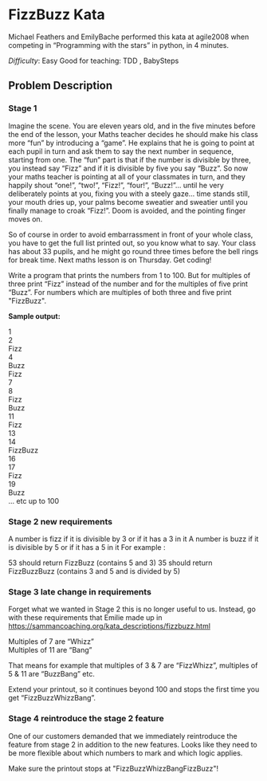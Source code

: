 # FizzBuzz Kata
Michael Feathers and EmilyBache performed this kata at agile2008 when competing in “Programming with the stars” in python, in 4 minutes.

*Difficulty*: Easy Good for teaching: TDD , BabySteps

## Problem Description

### Stage 1
Imagine the scene. You are eleven years old, and in the five minutes before the end of the lesson, your Maths teacher decides he should make his class more “fun” by introducing a “game”. He explains that he is going to point at each pupil in turn and ask them to say the next number in sequence, starting from one. The “fun” part is that if the number is divisible by three, you instead say “Fizz” and if it is divisible by five you say “Buzz”. So now your maths teacher is pointing at all of your classmates in turn, and they happily shout “one!”, “two!”, “Fizz!”, “four!”, “Buzz!”… until he very deliberately points at you, fixing you with a steely gaze… time stands still, your mouth dries up, your palms become sweatier and sweatier until you finally manage to croak “Fizz!”. Doom is avoided, and the pointing finger moves on.

So of course in order to avoid embarrassment in front of your whole class, you have to get the full list printed out, so you know what to say. Your class has about 33 pupils, and he might go round three times before the bell rings for break time. Next maths lesson is on Thursday. Get coding!

Write a program that prints the numbers from 1 to 100. But for multiples of three print “Fizz” instead of the number and for the multiples of five print “Buzz”. For numbers which are multiples of both three and five print "FizzBuzz".

**Sample output:**

1  
2  
Fizz  
4  
Buzz  
Fizz  
7  
8  
Fizz  
Buzz  
11  
Fizz  
13  
14  
FizzBuzz  
16  
17  
Fizz  
19  
Buzz   
... etc up to 100  

### Stage 2 new requirements
A number is fizz if it is divisible by 3 or if it has a 3 in it
A number is buzz if it is divisible by 5 or if it has a 5 in it
For example :

53 should return FizzBuzz (contains 5 and 3)
35 should return FizzBuzzBuzz (contains 3 and 5 and is divided by 5)


### Stage 3 late change in requirements
Forget what we wanted in Stage 2 this is no longer useful to us.
Instead, go with these requirements that Emilie made up in https://sammancoaching.org/kata_descriptions/fizzbuzz.html

Multiples of 7 are “Whizz”  
Multiples of 11 are “Bang”  

That means for example that multiples of 3 & 7 are “FizzWhizz”, multiples of 5 & 11 are “BuzzBang” etc.

Extend your printout, so it continues beyond 100 and stops the first time you get “FizzBuzzWhizzBang”.

### Stage 4 reintroduce the stage 2 feature
One of our customers demanded that we immediately reintroduce the feature from stage 2 in addition to the new features.
Looks like they need to be more flexible about which numbers to mark and which logic applies.

Make sure the printout stops at "FizzBuzzWhizzBangFizzBuzz"!